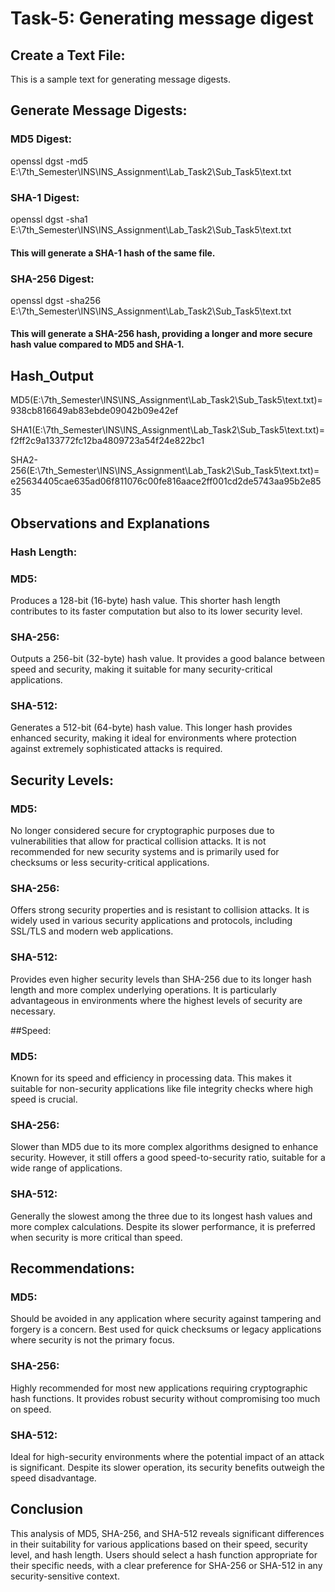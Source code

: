 
# Task-5: Generating message digest

##  Create a Text File:
 This is a sample text for generating message digests.

 ## Generate Message Digests:

 ### MD5 Digest:
 openssl dgst -md5 E:\7th_Semester\INS\INS_Assignment\Lab_Task2\Sub_Task5\text.txt

 ### SHA-1 Digest:
 openssl dgst -sha1 E:\7th_Semester\INS\INS_Assignment\Lab_Task2\Sub_Task5\text.txt

 #### This will generate a SHA-1 hash of the same file.

 ### SHA-256 Digest:
 openssl dgst -sha256 E:\7th_Semester\INS\INS_Assignment\Lab_Task2\Sub_Task5\text.txt

 #### This will generate a SHA-256 hash, providing a longer and more secure hash value compared to MD5 and SHA-1.

## Hash_Output 
MD5(E:\7th_Semester\INS\INS_Assignment\Lab_Task2\Sub_Task5\text.txt)= 938cb816649ab83ebde09042b09e42ef

SHA1(E:\7th_Semester\INS\INS_Assignment\Lab_Task2\Sub_Task5\text.txt)= f2ff2c9a133772fc12ba4809723a54f24e822bc1

SHA2-256(E:\7th_Semester\INS\INS_Assignment\Lab_Task2\Sub_Task5\text.txt)= e25634405cae635ad06f811076c00fe816aace2ff001cd2de5743aa95b2e8535

 ## Observations and Explanations
### Hash Length:
### MD5:
 Produces a 128-bit (16-byte) hash value. This shorter hash length contributes to its faster computation but also to its lower security level.
### SHA-256: 
Outputs a 256-bit (32-byte) hash value. It provides a good balance between speed and security, making it suitable for many security-critical applications.
### SHA-512: 
Generates a 512-bit (64-byte) hash value. This longer hash provides enhanced security, making it ideal for environments where protection against extremely sophisticated attacks is required.

## Security Levels:
### MD5: 
No longer considered secure for cryptographic purposes due to vulnerabilities that allow for practical collision attacks. It is not recommended for new security systems and is primarily used for checksums or less security-critical applications.
### SHA-256: 
Offers strong security properties and is resistant to collision attacks. It is widely used in various security applications and protocols, including SSL/TLS and modern web applications.
### SHA-512: 
Provides even higher security levels than SHA-256 due to its longer hash length and more complex underlying operations. It is particularly advantageous in environments where the highest levels of security are necessary.

##Speed:
### MD5:
 Known for its speed and efficiency in processing data. This makes it suitable for non-security applications like file integrity checks where high speed is crucial.
### SHA-256: 
Slower than MD5 due to its more complex algorithms designed to enhance security. However, it still offers a good speed-to-security ratio, suitable for a wide range of applications.
### SHA-512: 
Generally the slowest among the three due to its longest hash values and more complex calculations. Despite its slower performance, it is preferred when security is more critical than speed.

## Recommendations:
### MD5: 
Should be avoided in any application where security against tampering and forgery is a concern. Best used for quick checksums or legacy applications where security is not the primary focus.
### SHA-256: 
Highly recommended for most new applications requiring cryptographic hash functions. It provides robust security without compromising too much on speed.
### SHA-512: 
Ideal for high-security environments where the potential impact of an attack is significant. Despite its slower operation, its security benefits outweigh the speed disadvantage.

## Conclusion
This analysis of MD5, SHA-256, and SHA-512 reveals significant differences in their suitability for various applications based on their speed, security level, and hash length. Users should select a hash function appropriate for their specific needs, with a clear preference for SHA-256 or SHA-512 in any security-sensitive context.






